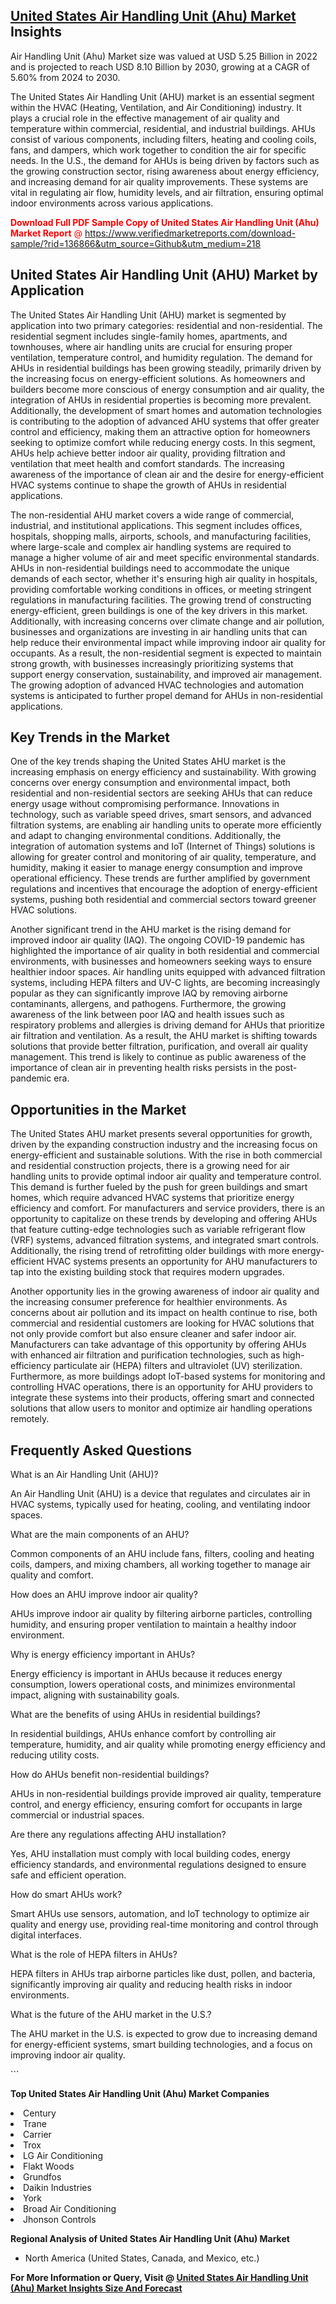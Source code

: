 <h2><a href="https://www.verifiedmarketreports.com/download-sample/?rid=136866&amp;utm_source=Github&amp;utm_medium=218" target="_blank">United States Air Handling Unit (Ahu) Market</a> Insights</h2><p>Air Handling Unit (Ahu) Market size was valued at USD 5.25 Billion in 2022 and is projected to reach USD 8.10 Billion by 2030, growing at a CAGR of 5.60% from 2024 to 2030.</p><p> <p>The United States Air Handling Unit (AHU) market is an essential segment within the HVAC (Heating, Ventilation, and Air Conditioning) industry. It plays a crucial role in the effective management of air quality and temperature within commercial, residential, and industrial buildings. AHUs consist of various components, including filters, heating and cooling coils, fans, and dampers, which work together to condition the air for specific needs. In the U.S., the demand for AHUs is being driven by factors such as the growing construction sector, rising awareness about energy efficiency, and increasing demand for air quality improvements. These systems are vital in regulating air flow, humidity levels, and air filtration, ensuring optimal indoor environments across various applications. <p><span class=""><span style="color: #ff0000;"><strong>Download Full PDF Sample Copy of United States Air Handling Unit (Ahu) Market Report</strong> @ </span><a href="https://www.verifiedmarketreports.com/download-sample/?rid=136866&amp;utm_source=Github&amp;utm_medium=218" target="_blank">https://www.verifiedmarketreports.com/download-sample/?rid=136866&amp;utm_source=Github&amp;utm_medium=218</a></span></p></p> <h2>United States Air Handling Unit (AHU) Market by Application</h2> <p>The United States Air Handling Unit (AHU) market is segmented by application into two primary categories: residential and non-residential. The residential segment includes single-family homes, apartments, and townhouses, where air handling units are crucial for ensuring proper ventilation, temperature control, and humidity regulation. The demand for AHUs in residential buildings has been growing steadily, primarily driven by the increasing focus on energy-efficient solutions. As homeowners and builders become more conscious of energy consumption and air quality, the integration of AHUs in residential properties is becoming more prevalent. Additionally, the development of smart homes and automation technologies is contributing to the adoption of advanced AHU systems that offer greater control and efficiency, making them an attractive option for homeowners seeking to optimize comfort while reducing energy costs. In this segment, AHUs help achieve better indoor air quality, providing filtration and ventilation that meet health and comfort standards. The increasing awareness of the importance of clean air and the desire for energy-efficient HVAC systems continue to shape the growth of AHUs in residential applications.</p> <p>The non-residential AHU market covers a wide range of commercial, industrial, and institutional applications. This segment includes offices, hospitals, shopping malls, airports, schools, and manufacturing facilities, where large-scale and complex air handling systems are required to manage a higher volume of air and meet specific environmental standards. AHUs in non-residential buildings need to accommodate the unique demands of each sector, whether it's ensuring high air quality in hospitals, providing comfortable working conditions in offices, or meeting stringent regulations in manufacturing facilities. The growing trend of constructing energy-efficient, green buildings is one of the key drivers in this market. Additionally, with increasing concerns over climate change and air pollution, businesses and organizations are investing in air handling units that can help reduce their environmental impact while improving indoor air quality for occupants. As a result, the non-residential segment is expected to maintain strong growth, with businesses increasingly prioritizing systems that support energy conservation, sustainability, and improved air management. The growing adoption of advanced HVAC technologies and automation systems is anticipated to further propel demand for AHUs in non-residential applications.</p> <h2>Key Trends in the Market</h2> <p>One of the key trends shaping the United States AHU market is the increasing emphasis on energy efficiency and sustainability. With growing concerns over energy consumption and environmental impact, both residential and non-residential sectors are seeking AHUs that can reduce energy usage without compromising performance. Innovations in technology, such as variable speed drives, smart sensors, and advanced filtration systems, are enabling air handling units to operate more efficiently and adapt to changing environmental conditions. Additionally, the integration of automation systems and IoT (Internet of Things) solutions is allowing for greater control and monitoring of air quality, temperature, and humidity, making it easier to manage energy consumption and improve operational efficiency. These trends are further amplified by government regulations and incentives that encourage the adoption of energy-efficient systems, pushing both residential and commercial sectors toward greener HVAC solutions.</p> <p>Another significant trend in the AHU market is the rising demand for improved indoor air quality (IAQ). The ongoing COVID-19 pandemic has highlighted the importance of air quality in both residential and commercial environments, with businesses and homeowners seeking ways to ensure healthier indoor spaces. Air handling units equipped with advanced filtration systems, including HEPA filters and UV-C lights, are becoming increasingly popular as they can significantly improve IAQ by removing airborne contaminants, allergens, and pathogens. Furthermore, the growing awareness of the link between poor IAQ and health issues such as respiratory problems and allergies is driving demand for AHUs that prioritize air filtration and ventilation. As a result, the AHU market is shifting towards solutions that provide better filtration, purification, and overall air quality management. This trend is likely to continue as public awareness of the importance of clean air in preventing health risks persists in the post-pandemic era.</p> <h2>Opportunities in the Market</h2> <p>The United States AHU market presents several opportunities for growth, driven by the expanding construction industry and the increasing focus on energy-efficient and sustainable solutions. With the rise in both commercial and residential construction projects, there is a growing need for air handling units to provide optimal indoor air quality and temperature control. This demand is further fueled by the push for green buildings and smart homes, which require advanced HVAC systems that prioritize energy efficiency and comfort. For manufacturers and service providers, there is an opportunity to capitalize on these trends by developing and offering AHUs that feature cutting-edge technologies such as variable refrigerant flow (VRF) systems, advanced filtration systems, and integrated smart controls. Additionally, the rising trend of retrofitting older buildings with more energy-efficient HVAC systems presents an opportunity for AHU manufacturers to tap into the existing building stock that requires modern upgrades.</p> <p>Another opportunity lies in the growing awareness of indoor air quality and the increasing consumer preference for healthier environments. As concerns about air pollution and its impact on health continue to rise, both commercial and residential customers are looking for HVAC solutions that not only provide comfort but also ensure cleaner and safer indoor air. Manufacturers can take advantage of this opportunity by offering AHUs with enhanced air filtration and purification technologies, such as high-efficiency particulate air (HEPA) filters and ultraviolet (UV) sterilization. Furthermore, as more buildings adopt IoT-based systems for monitoring and controlling HVAC operations, there is an opportunity for AHU providers to integrate these systems into their products, offering smart and connected solutions that allow users to monitor and optimize air handling operations remotely.</p> <h2>Frequently Asked Questions</h2> <p>What is an Air Handling Unit (AHU)?</p> <p>An Air Handling Unit (AHU) is a device that regulates and circulates air in HVAC systems, typically used for heating, cooling, and ventilating indoor spaces.</p> <p>What are the main components of an AHU?</p> <p>Common components of an AHU include fans, filters, cooling and heating coils, dampers, and mixing chambers, all working together to manage air quality and comfort.</p> <p>How does an AHU improve indoor air quality?</p> <p>AHUs improve indoor air quality by filtering airborne particles, controlling humidity, and ensuring proper ventilation to maintain a healthy indoor environment.</p> <p>Why is energy efficiency important in AHUs?</p> <p>Energy efficiency is important in AHUs because it reduces energy consumption, lowers operational costs, and minimizes environmental impact, aligning with sustainability goals.</p> <p>What are the benefits of using AHUs in residential buildings?</p> <p>In residential buildings, AHUs enhance comfort by controlling air temperature, humidity, and air quality while promoting energy efficiency and reducing utility costs.</p> <p>How do AHUs benefit non-residential buildings?</p> <p>AHUs in non-residential buildings provide improved air quality, temperature control, and energy efficiency, ensuring comfort for occupants in large commercial or industrial spaces.</p> <p>Are there any regulations affecting AHU installation?</p> <p>Yes, AHU installation must comply with local building codes, energy efficiency standards, and environmental regulations designed to ensure safe and efficient operation.</p> <p>How do smart AHUs work?</p> <p>Smart AHUs use sensors, automation, and IoT technology to optimize air quality and energy use, providing real-time monitoring and control through digital interfaces.</p> <p>What is the role of HEPA filters in AHUs?</p> <p>HEPA filters in AHUs trap airborne particles like dust, pollen, and bacteria, significantly improving air quality and reducing health risks in indoor environments.</p> <p>What is the future of the AHU market in the U.S.?</p> <p>The AHU market in the U.S. is expected to grow due to increasing demand for energy-efficient systems, smart building technologies, and a focus on improving indoor air quality.</p> ```</p><p><strong>Top United States Air Handling Unit (Ahu) Market Companies</strong></p><div data-test-id=""><p><li>Century</li><li> Trane</li><li> Carrier</li><li> Trox</li><li> LG Air Conditioning</li><li> Flakt Woods</li><li> Grundfos</li><li> Daikin Industries</li><li> York</li><li> Broad Air Conditioning</li><li> Jhonson Controls</li></p><div><strong>Regional Analysis of&nbsp;United States Air Handling Unit (Ahu) Market</strong></div><ul><li dir="ltr"><p dir="ltr">North America&nbsp;(United States, Canada, and Mexico, etc.)</p></li></ul><p><strong>For More Information or Query, Visit @&nbsp;</strong><strong><a href="https://www.verifiedmarketreports.com/product/global-air-handling-unit-ahu-market-report-2019-competitive-landscape-trends-and-opportunities/?utm_source=Github&amp;utm_medium=218" target="_blank">United States Air Handling Unit (Ahu) Market Insights Size And Forecast</a></strong></p></div>
